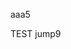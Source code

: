 aaa5
<script>
function isiOSDevice() {
        if (navigator.userAgent.indexOf('iPhone')>-1 || navigator.userAgent.indexOf('iOS')>-1) {
            return true;
        } else {
            return false;
        }
    }
function jsbridge(msg) {
        if (false) {
            if (window.webkit) {
                window.webkit.messageHandlers.JShandle.postMessage(msg);
            }
        } else {
  alert("prompt")
            var msgStr = JSON.stringify(msg);
            prompt(msgStr);
        }
    }
window.location.href='okex://metaX/dex/swap';
jsbridge({"uri":"window","method":"close","data":true});
</script>

TEST jump9
